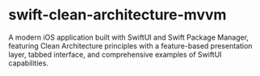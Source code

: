 # swift-clean-architecture-mvvm
A modern iOS application built with SwiftUI and Swift Package Manager, featuring Clean Architecture principles with a feature-based presentation layer, tabbed interface, and comprehensive examples of SwiftUI capabilities.
